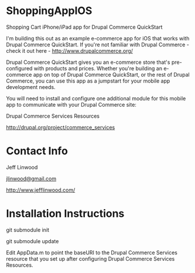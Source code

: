 ShoppingAppIOS
==============

Shopping Cart iPhone/iPad app for Drupal Commerce QuickStart

I'm building this out as an example e-commerce app for iOS that works with Drupal Commerce QuickStart. If you're not familiar with
Drupal Commerce - check it out here - http://www.drupalcommerce.org/

Drupal Commerce QuickStart gives you an e-commerce store that's pre-configured with products and prices. Whether you're building an e-commerce app
on top of Drupal Commerce QuickStart, or the rest of Drupal Commerce, you can use this app as a jumpstart for your mobile app development needs.

You will need to install and configure one additional module for this mobile app to communicate with your Drupal Commerce site:

Drupal Commerce Services Resources

http://drupal.org/project/commerce_services


Contact Info
==============

Jeff Linwood

jlinwood@gmail.com

http://www.jefflinwood.com/



Installation Instructions
==============
git submodule init

git submodule update

Edit AppData.m to point the baseURI to the Drupal Commerce Services resource that you set up after configuring Drupal Commerce Services Resources.


